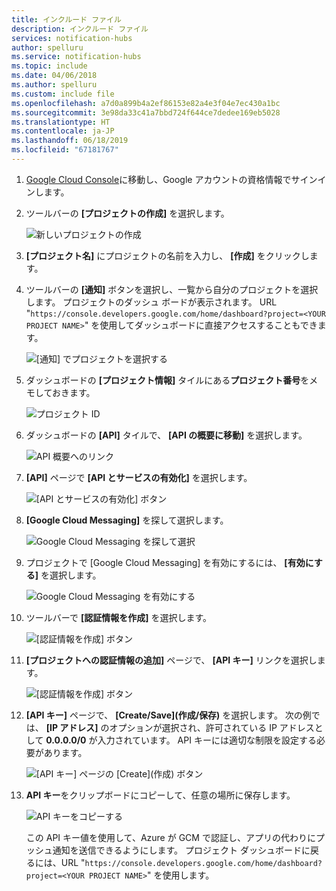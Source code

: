 ```yaml
---
title: インクルード ファイル
description: インクルード ファイル
services: notification-hubs
author: spelluru
ms.service: notification-hubs
ms.topic: include
ms.date: 04/06/2018
ms.author: spelluru
ms.custom: include file
ms.openlocfilehash: a7d0a899b4a2ef86153e82a4e3f04e7ec430a1bc
ms.sourcegitcommit: 3e98da33c41a7bbd724f644ce7dedee169eb5028
ms.translationtype: HT
ms.contentlocale: ja-JP
ms.lasthandoff: 06/18/2019
ms.locfileid: "67181767"
---
```

1. [Google Cloud Console](https://console.developers.google.com/cloud-resource-manager)に移動し、Google アカウントの資格情報でサインインします。 
2. ツールバーの **[プロジェクトの作成]** を選択します。 
   
    ![新しいプロジェクトの作成](./media/mobile-services-enable-google-cloud-messaging/mobile-services-google-new-project.png)   
3. **[プロジェクト名]** にプロジェクトの名前を入力し、 **[作成]** をクリックします。
4. ツールバーの **[通知]** ボタンを選択し、一覧から自分のプロジェクトを選択します。 プロジェクトのダッシュ ボードが表示されます。 URL "`https://console.developers.google.com/home/dashboard?project=<YOUR PROJECT NAME>`" を使用してダッシュボードに直接アクセスすることもできます。

    ![[通知] でプロジェクトを選択する](./media/mobile-services-enable-google-cloud-messaging/alert-new-project.png)
5. ダッシュボードの **[プロジェクト情報]** タイルにある**プロジェクト番号**をメモしておきます。 

    ![プロジェクト ID](./media/mobile-services-enable-google-cloud-messaging/project-number.png)
6. ダッシュボードの **[API]** タイルで、 **[API の概要に移動]** を選択します。 

    ![API 概要へのリンク](./media/mobile-services-enable-google-cloud-messaging/go-to-api-overview.png)
7. **[API]** ページで **[API とサービスの有効化]** を選択します。 

    ![[API とサービスの有効化] ボタン](./media/mobile-services-enable-google-cloud-messaging/enable-api-services-button.png)
8. **[Google Cloud Messaging]** を探して選択します。 

    ![Google Cloud Messaging を探して選択](./media/mobile-services-enable-google-cloud-messaging/search-select-gcm.png)
9. プロジェクトで [Google Cloud Messaging] を有効にするには、 **[有効にする]** を選択します。

    ![Google Cloud Messaging を有効にする](./media/mobile-services-enable-google-cloud-messaging/enable-gcm-button.png)
10. ツールバーで **[認証情報を作成]** を選択します。 

    ![[認証情報を作成] ボタン](./media/mobile-services-enable-google-cloud-messaging/create-credentials-button.png)
11. **[プロジェクトへの認証情報の追加]** ページで、 **[API キー]** リンクを選択します。 

    ![[認証情報を作成] ボタン](./media/mobile-services-enable-google-cloud-messaging/api-key-button.png)    
12. **[API キー]** ページで、 **[Create/Save]\(作成/保存\)** を選択します。 次の例では、 **[IP アドレス]** のオプションが選択され、許可されている IP アドレスとして **0.0.0.0/0** が入力されています。 API キーには適切な制限を設定する必要があります。 

    ![[API キー] ページの [Create]\(作成\) ボタン](./media/mobile-services-enable-google-cloud-messaging/api-key-create-button.png)
13. **API キー**をクリップボードにコピーして、任意の場所に保存します。 

    ![API キーをコピーする](./media/mobile-services-enable-google-cloud-messaging/copy-api-key.png)
   
    この API キー値を使用して、Azure が GCM で認証し、アプリの代わりにプッシュ通知を送信できるようにします。 プロジェクト ダッシュボードに戻るには、URL "`https://console.developers.google.com/home/dashboard?project=<YOUR PROJECT NAME>`" を使用します。

